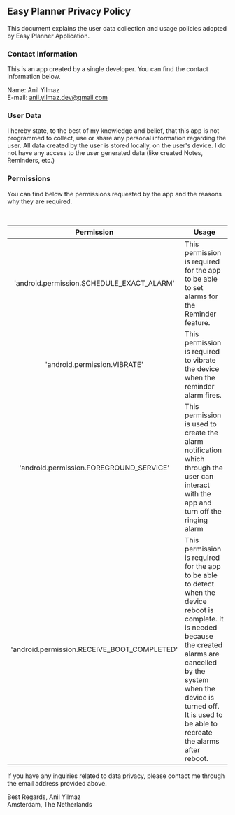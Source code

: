 ## Easy Planner Privacy Policy

This document explains the user data collection and usage policies adopted by Easy Planner Application.

### Contact Information

This is an app created by a single developer. You can find the contact information below.

Name: Anil Yilmaz <br />
E-mail: anil.yilmaz.dev@gmail.com

### User Data

I hereby state, to the best of my knowledge and belief, that this app is not programmed to collect, use or share any personal information regarding the user. All data created by the user is stored locally, on the user's device. I do not have any access to the user generated data (like created Notes, Reminders, etc.)

### Permissions

You can find below the permissions requested by the app and the reasons why they are required.

<br/>

| Permission | Usage |
| :---: | --- |
| 'android.permission.SCHEDULE_EXACT_ALARM' | This permission is required for the app to be able to set alarms for the Reminder feature. |
| 'android.permission.VIBRATE' | This permission is required to vibrate the device when the reminder alarm fires. |
| 'android.permission.FOREGROUND_SERVICE' | This permission is used to create the alarm notification which through the user can interact with the app and turn off the ringing alarm |
| 'android.permission.RECEIVE_BOOT_COMPLETED' | This permission is required for the app to be able to detect when the device reboot is complete. It is needed because the created alarms are cancelled by the system when the device is turned off. It is used to be able to recreate the alarms after reboot. |


If you have any inquiries related to data privacy, please contact me through the email address provided above.

Best Regards,
Anil Yilmaz <br/>
Amsterdam, The Netherlands

